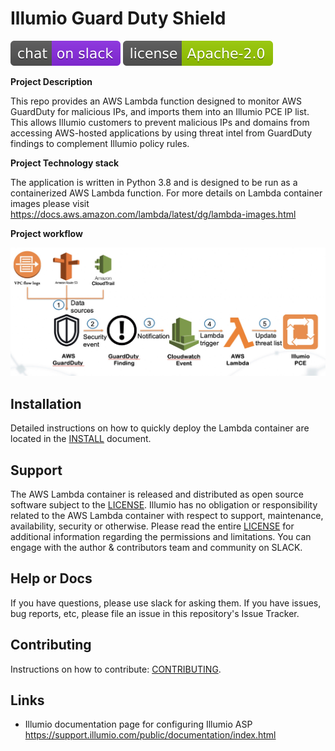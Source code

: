 # Illumio Guard Duty Shield

[![Slack](images/slack.svg)](http://slack.illumiolabs.com)
[![License](images/license.svg)](LICENSE)

**Project Description**

This repo provides an AWS Lambda function designed to monitor
AWS GuardDuty for malicious IPs, and imports them into an Illumio PCE IP list.
This allows Illumio customers to prevent malicious IPs and domains from accessing
AWS-hosted applications by using threat intel from GuardDuty findings to
complement Illumio policy rules.

**Project Technology stack**

The application is written in Python 3.8 and is designed to be run as a containerized AWS Lambda function.
For more details on Lambda container images please visit https://docs.aws.amazon.com/lambda/latest/dg/lambda-images.html

**Project workflow**

![](images/guard-duty-workflow.jpg)


## Installation

Detailed instructions on how to quickly deploy the Lambda container are located
in the [INSTALL](INSTALL.md) document.

## Support

The AWS Lambda container is released and distributed as open source software subject to the
[LICENSE](LICENSE). Illumio has no obligation or responsibility related to the AWS Lambda
container with respect to support, maintenance, availability, security or otherwise. Please
read the entire [LICENSE](LICENSE) for additional information regarding the permissions and
limitations. You can engage with the author & contributors team and community on SLACK.

## Help or Docs

If you have questions, please use slack for asking them.
If you have issues, bug reports, etc, please file an issue in this repository's Issue Tracker.

## Contributing

Instructions on how to contribute:  [CONTRIBUTING](CONTRIBUTING.md).

## Links

 * Illumio documentation page for configuring Illumio ASP https://support.illumio.com/public/documentation/index.html
